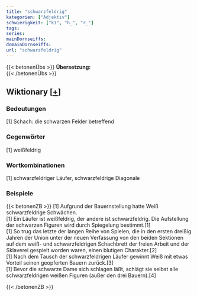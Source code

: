 ```yaml
---
title: "schwarzfeldrig"
kategorien: ["Adjektiv"]
schwierigkeit: ["k1", "h_", "r_"]
tags:
series:
mainDornseiffs:
domainDornseiffs:
url: "schwarzfeldrig"
---
```


{{< betonenÜbs >}}
**Übersetzung:**  
{{< /betonenÜbs >}}

## Wiktionary [[+](https://de.wiktionary.org/wiki/schwarzfeldrig)]

### Bedeutungen
[1] Schach: die schwarzen Felder betreffend  

### Gegenwörter
[1] weißfeldrig  

### Wortkombinationen
[1] schwarzfeldriger Läufer, schwarzfeldrige Diagonale  

### Beispiele
{{< betonenZB >}}
[1] Aufgrund der Bauernstellung hatte Weiß schwarzfeldrige Schwächen.  
[1] Ein Läufer ist weißfeldrig, der andere ist schwarzfeldrig. Die Aufstellung der schwarzen Figuren wird durch Spiegelung bestimmt.[1]  
[1] So trug das letzte der langen Reihe von Spielen, die in den ersten dreißig Jahren der Union unter der neuen Verfassung von den beiden Sektionen auf dem weiß- und schwarzfeldrigen Schachbrett der freien Arbeit und der Sklaverei gespielt worden waren, einen blutigen Charakter.[2]  
[1] Nach dem Tausch der schwarzfeldrigen Läufer gewinnt Weiß mit etwas Vorteil seinen geopferten Bauern zurück.[3]  
[1] Bevor die schwarze Dame sich schlagen läßt, schlägt sie selbst alle schwarzfeldrigen weißen Figuren (außer den drei Bauern).[4]  

{{< /betonenZB >}}

